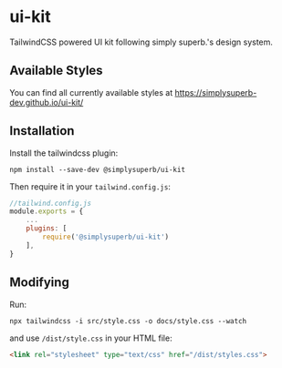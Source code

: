 # ui-kit
TailwindCSS powered UI kit following simply superb.'s design system.

## Available Styles

You can find all currently available styles at https://simplysuperb-dev.github.io/ui-kit/

## Installation

Install the tailwindcss plugin:
```
npm install --save-dev @simplysuperb/ui-kit
```

Then require it in your `tailwind.config.js`:

```js
//tailwind.config.js
module.exports = {
    ...
    plugins: [
        require('@simplysuperb/ui-kit')
    ],
}
```


## Modifying

Run:

```
npx tailwindcss -i src/style.css -o docs/style.css --watch
```

and use `/dist/style.css` in your HTML file:

```html 
<link rel="stylesheet" type="text/css" href="/dist/styles.css">
```